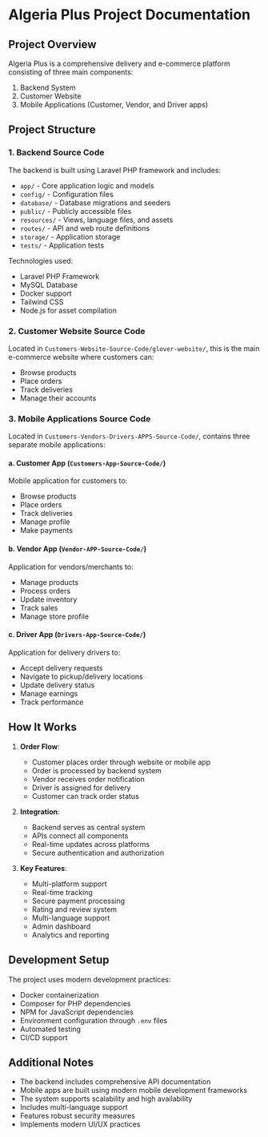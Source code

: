 # Algeria Plus Project Documentation

## Project Overview
Algeria Plus is a comprehensive delivery and e-commerce platform consisting of three main components:
1. Backend System
2. Customer Website
3. Mobile Applications (Customer, Vendor, and Driver apps)

## Project Structure

### 1. Backend Source Code
The backend is built using Laravel PHP framework and includes:

- `app/` - Core application logic and models
- `config/` - Configuration files
- `database/` - Database migrations and seeders
- `public/` - Publicly accessible files
- `resources/` - Views, language files, and assets
- `routes/` - API and web route definitions
- `storage/` - Application storage
- `tests/` - Application tests

Technologies used:
- Laravel PHP Framework
- MySQL Database
- Docker support
- Tailwind CSS
- Node.js for asset compilation

### 2. Customer Website Source Code
Located in `Customers-Website-Source-Code/glover-website/`, this is the main e-commerce website where customers can:
- Browse products
- Place orders
- Track deliveries
- Manage their accounts

### 3. Mobile Applications Source Code
Located in `Customers-Vendors-Drivers-APPS-Source-Code/`, contains three separate mobile applications:

#### a. Customer App (`Customers-App-Source-Code/`)
Mobile application for customers to:
- Browse products
- Place orders
- Track deliveries
- Manage profile
- Make payments

#### b. Vendor App (`Vendor-APP-Source-Code/`)
Application for vendors/merchants to:
- Manage products
- Process orders
- Update inventory
- Track sales
- Manage store profile

#### c. Driver App (`Drivers-App-Source-Code/`)
Application for delivery drivers to:
- Accept delivery requests
- Navigate to pickup/delivery locations
- Update delivery status
- Manage earnings
- Track performance

## How It Works

1. **Order Flow**:
   - Customer places order through website or mobile app
   - Order is processed by backend system
   - Vendor receives order notification
   - Driver is assigned for delivery
   - Customer can track order status

2. **Integration**:
   - Backend serves as central system
   - APIs connect all components
   - Real-time updates across platforms
   - Secure authentication and authorization

3. **Key Features**:
   - Multi-platform support
   - Real-time tracking
   - Secure payment processing
   - Rating and review system
   - Multi-language support
   - Admin dashboard
   - Analytics and reporting

## Development Setup

The project uses modern development practices:
- Docker containerization
- Composer for PHP dependencies
- NPM for JavaScript dependencies
- Environment configuration through `.env` files
- Automated testing
- CI/CD support

## Additional Notes

- The backend includes comprehensive API documentation
- Mobile apps are built using modern mobile development frameworks
- The system supports scalability and high availability
- Includes multi-language support
- Features robust security measures
- Implements modern UI/UX practices
